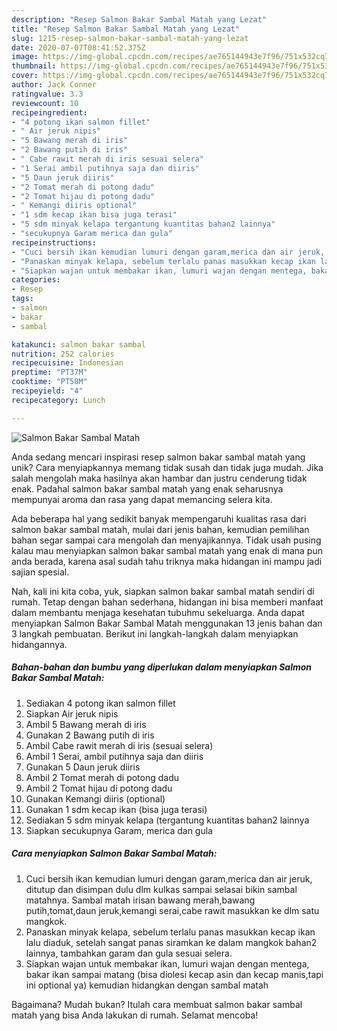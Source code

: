 ```yaml
---
description: "Resep Salmon Bakar Sambal Matah yang Lezat"
title: "Resep Salmon Bakar Sambal Matah yang Lezat"
slug: 1215-resep-salmon-bakar-sambal-matah-yang-lezat
date: 2020-07-07T08:41:52.375Z
image: https://img-global.cpcdn.com/recipes/ae765144943e7f96/751x532cq70/salmon-bakar-sambal-matah-foto-resep-utama.jpg
thumbnail: https://img-global.cpcdn.com/recipes/ae765144943e7f96/751x532cq70/salmon-bakar-sambal-matah-foto-resep-utama.jpg
cover: https://img-global.cpcdn.com/recipes/ae765144943e7f96/751x532cq70/salmon-bakar-sambal-matah-foto-resep-utama.jpg
author: Jack Conner
ratingvalue: 3.3
reviewcount: 10
recipeingredient:
- "4 potong ikan salmon fillet"
- " Air jeruk nipis"
- "5 Bawang merah di iris"
- "2 Bawang putih di iris"
- " Cabe rawit merah di iris sesuai selera"
- "1 Serai ambil putihnya saja dan diiris"
- "5 Daun jeruk diiris"
- "2 Tomat merah di potong dadu"
- "2 Tomat hijau di potong dadu"
- " Kemangi diiris optional"
- "1 sdm kecap ikan bisa juga terasi"
- "5 sdm minyak kelapa tergantung kuantitas bahan2 lainnya"
- "secukupnya Garam merica dan gula"
recipeinstructions:
- "Cuci bersih ikan kemudian lumuri dengan garam,merica dan air jeruk, ditutup dan disimpan dulu dlm kulkas sampai selasai bikin sambal matahnya. Sambal matah irisan bawang merah,bawang putih,tomat,daun jeruk,kemangi serai,cabe rawit masukkan ke dlm satu mangkok."
- "Panaskan minyak kelapa, sebelum terlalu panas masukkan kecap ikan lalu diaduk, setelah sangat panas siramkan ke dalam mangkok bahan2 lainnya, tambahkan garam dan gula sesuai selera."
- "Siapkan wajan untuk membakar ikan, lumuri wajan dengan mentega, bakar ikan sampai matang (bisa diolesi kecap asin dan kecap manis,tapi ini optional ya) kemudian hidangkan dengan sambal matah"
categories:
- Resep
tags:
- salmon
- bakar
- sambal

katakunci: salmon bakar sambal 
nutrition: 252 calories
recipecuisine: Indonesian
preptime: "PT37M"
cooktime: "PT58M"
recipeyield: "4"
recipecategory: Lunch

---
```



![Salmon Bakar Sambal Matah](https://img-global.cpcdn.com/recipes/ae765144943e7f96/751x532cq70/salmon-bakar-sambal-matah-foto-resep-utama.jpg)

Anda sedang mencari inspirasi resep salmon bakar sambal matah yang unik? Cara menyiapkannya memang tidak susah dan tidak juga mudah. Jika salah mengolah maka hasilnya akan hambar dan justru cenderung tidak enak. Padahal salmon bakar sambal matah yang enak seharusnya mempunyai aroma dan rasa yang dapat memancing selera kita.



Ada beberapa hal yang sedikit banyak mempengaruhi kualitas rasa dari salmon bakar sambal matah, mulai dari jenis bahan, kemudian pemilihan bahan segar sampai cara mengolah dan menyajikannya. Tidak usah pusing kalau mau menyiapkan salmon bakar sambal matah yang enak di mana pun anda berada, karena asal sudah tahu triknya maka hidangan ini mampu jadi sajian spesial.


Nah, kali ini kita coba, yuk, siapkan salmon bakar sambal matah sendiri di rumah. Tetap dengan bahan sederhana, hidangan ini bisa memberi manfaat dalam membantu menjaga kesehatan tubuhmu sekeluarga. Anda dapat menyiapkan Salmon Bakar Sambal Matah menggunakan 13 jenis bahan dan 3 langkah pembuatan. Berikut ini langkah-langkah dalam menyiapkan hidangannya.

<!--inarticleads1-->

##### Bahan-bahan dan bumbu yang diperlukan dalam menyiapkan Salmon Bakar Sambal Matah:

1. Sediakan 4 potong ikan salmon fillet
1. Siapkan  Air jeruk nipis
1. Ambil 5 Bawang merah di iris
1. Gunakan 2 Bawang putih di iris
1. Ambil  Cabe rawit merah di iris (sesuai selera)
1. Ambil 1 Serai, ambil putihnya saja dan diiris
1. Gunakan 5 Daun jeruk diiris
1. Ambil 2 Tomat merah di potong dadu
1. Ambil 2 Tomat hijau di potong dadu
1. Gunakan  Kemangi diiris (optional)
1. Gunakan 1 sdm kecap ikan (bisa juga terasi)
1. Sediakan 5 sdm minyak kelapa (tergantung kuantitas bahan2 lainnya
1. Siapkan secukupnya Garam, merica dan gula




<!--inarticleads2-->

##### Cara menyiapkan Salmon Bakar Sambal Matah:

1. Cuci bersih ikan kemudian lumuri dengan garam,merica dan air jeruk, ditutup dan disimpan dulu dlm kulkas sampai selasai bikin sambal matahnya. Sambal matah irisan bawang merah,bawang putih,tomat,daun jeruk,kemangi serai,cabe rawit masukkan ke dlm satu mangkok.
1. Panaskan minyak kelapa, sebelum terlalu panas masukkan kecap ikan lalu diaduk, setelah sangat panas siramkan ke dalam mangkok bahan2 lainnya, tambahkan garam dan gula sesuai selera.
1. Siapkan wajan untuk membakar ikan, lumuri wajan dengan mentega, bakar ikan sampai matang (bisa diolesi kecap asin dan kecap manis,tapi ini optional ya) kemudian hidangkan dengan sambal matah




Bagaimana? Mudah bukan? Itulah cara membuat salmon bakar sambal matah yang bisa Anda lakukan di rumah. Selamat mencoba!
